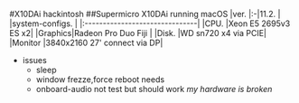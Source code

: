 #X10DAi hackintosh
##Supermicro X10DAi running macOS
|ver.    |:-|11.2.               |
|system-configs.                 |
|:-------------------------------|
|CPU.    |Xeon E5 2695v3 ES x2|
|Graphics|Radeon Pro Duo Fiji |
|Disk.   |WD sn720 x4 via PCIE|
|Monitor |3840x2160 27' connect via DP|
* issues
  * sleep
  * window frezze,force reboot needs
  * onboard-audio not test but should work *my hardware is broken*



